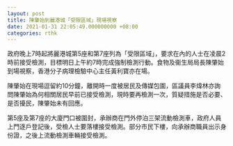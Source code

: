```yaml
---
layout: post
title: 陳肇始到麗港城「受限區域」現場視察
date: 2021-01-31 22:05:49.000000000 +08:00
categories: rthk
---
```


政府晚上7時起將麗港城第5座和第7座列為「受限區域」，要求在內的人士在凌晨2時前接受檢測，目標明日上午約7時完成強制檢測行動。食物及衞生局局長陳肇始到場視察，香港分子病理檢驗中心主任黃利寶亦在場。

陳肇始在現場逗留約10分鐘，離開時一度被居民及傳媒包圍，區議員李煒林亦詢問陳肇始為何相關居民早前已接受檢測，現時要再檢測一次，質疑措施是否必要、是否擾民，陳肇始未有回應。

第5座及第7座的大廈門口被圍封，承辦商在門外停泊三架流動檢測車，政府人員上門逐戶登記後，受檢人士要落樓接受檢測。部分市民下樓，向承辦商職員出示身份證，之後上流動檢測車輛接受檢測。
